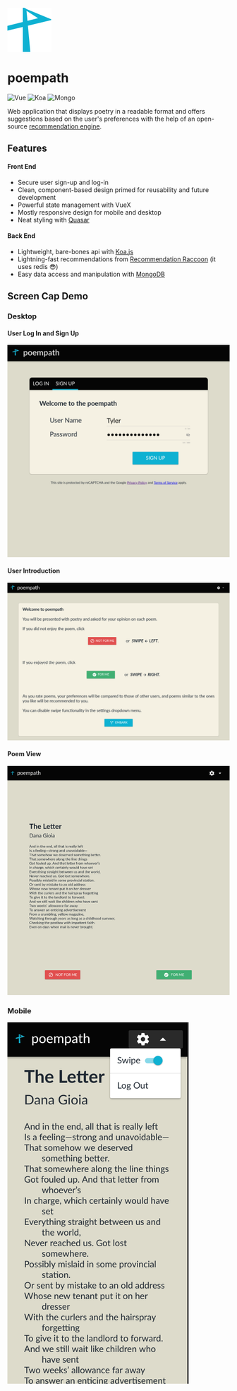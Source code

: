 ![Logo](https://github.com/SteeleTyler/poempath/blob/master/client/assets/logo.png)

# poempath

![Vue](https://img.shields.io/badge/Frontend-Vue-41b883.svg)
![Koa](https://img.shields.io/badge/Backend-Koa-5fd3d1.svg)
![Mongo](https://img.shields.io/badge/DB-Mongo-13aa52.svg)

Web application that displays poetry in a readable format and offers suggestions based on the user's preferences with the help of an open-source [recommendation engine](https://github.com/guymorita/recommendationRaccoon).

## Features 

#### Front End

- Secure user sign-up and log-in
- Clean, component-based design primed for reusability and future development
- Powerful state management with VueX
- Mostly responsive design for mobile and desktop
- Neat styling with [Quasar](https://quasar-framework.org/) 

#### Back End

- Lightweight, bare-bones api with [Koa.js](https://koajs.com/) 
- Lightning-fast recommendations from [Recommendation Raccoon](https://github.com/guymorita/recommendationRaccoon) (it uses redis :sunglasses:)
- Easy data access and manipulation with [MongoDB](https://www.mongodb.com/)

## Screen Cap Demo
### Desktop 
#### User Log In and Sign Up

![Desktop Entry Image](https://github.com/SteeleTyler/poempath/blob/master/client/assets/desktop_login.png)

#### User Introduction

![Desktop Intro Image](https://github.com/SteeleTyler/poempath/blob/master/client/assets/desktop_intro.png)

#### Poem View

![Desktop Poem Image](https://github.com/SteeleTyler/poempath/blob/master/client/assets/desktop_screenshot.png)

### Mobile

![Mobile View](https://github.com/SteeleTyler/poempath/blob/master/client/assets/mobile_poem.png)
